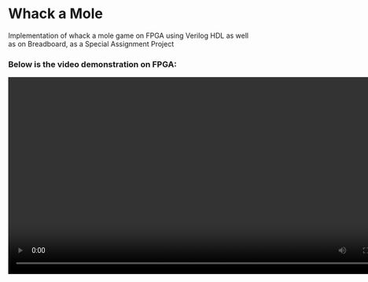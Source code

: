 <html>
  <head>
    <title>Whack-A-Mole FPGA</title>
  </head>
  <body>
    <h1>Whack a Mole</h1>
    <p>Implementation of whack a mole game on FPGA using Verilog HDL as well as on Breadboard, as a Special Assignment Project</p>
    <h3>Below is the video demonstration on FPGA:</h3>
    <video src="whack-a-mole-FPGA.mp4" type="mp4" width="800px">
  </body>
</html>
